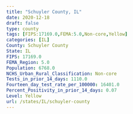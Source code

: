 ```yaml
---
title: "Schuyler County, IL"
date: 2020-12-18
draft: false
type: county
tags: [FIPS:17169.0,FEMA:5.0,Non-core,Yellow]
categories: [IL]
County: Schuyler County
State: IL
FIPS: 17169.0
FEMA_Region: 5.0
Population: 6768.0
NCHS_Urban_Rural_Classification: Non-core
Tests_in_prior_14_days: 1110.0
Fourteen_day_test_rate_per_100000: 16401.0
Percent_Positivity_in_prior_14_days: 0.07
Level: Yellow
url: /states/IL/schuyler-county
---
```



